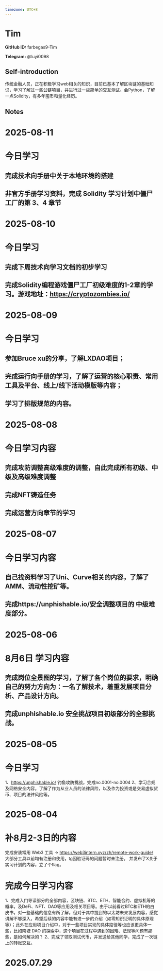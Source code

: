 ```yaml
---
timezone: UTC+8
---
```


# Tim

**GitHub ID:** farbegas9-Tim

**Telegram:** @luyi0098

## Self-introduction

传统金融人员，正在积极学习web相关的知识，目前已基本了解区块链的基础知识，学习了解过一些公链项目，并进行过一些简单的交互测试。会Python，了解一点Solidity，有多年囤币和量化经历。

## Notes

<!-- Content_START -->
# 2025-08-11

# 今日学习

## 完成技术向手册中关于本地环境的搭建

## 非官方手册学习资料，完成 Solidity 学习计划中僵尸工厂的第 3、4 章节

# 2025-08-10

# 今日学习

## 完成下周技术向学习文档的初步学习

## 完成Solidity编程游戏僵尸工厂初级难度的1-2章的学习。游戏地址：https://cryptozombies.io/

# 2025-08-09

# 今日学习

## 参加Bruce xu的分享，了解LXDAO项目；

## 完成运行向手册的学习，了解了运营的核心职责、常用工具及平台、线上/线下活动模版等内容；

## 学习了排版规范的内容。

# 2025-08-08

# 今日学习内容

## 完成攻防调整高级难度的调整，自此完成所有初级、中级及高级难度调整
 
## 完成NFT铸造任务

## 完成运营方向章节的学习

# 2025-08-07

# 今日学习内容

## 自己找资料学习了Uni、Curve相关的内容，了解了AMM、流动性挖矿等。

## 完成https://unphishable.io/安全调整项目的 中级难度部分。

# 2025-08-06

# 8月6日 学习内容
## 完成岗位全景图的学习，了解了各个岗位的要求，明确自己的努力方向为：一名了解技术，着重发展项目分析、产品设计方向。
## 完成unphishable.io 安全挑战项目初级部分的全部挑战。

# 2025-08-05

# 今日学习 
1、https://unphishable.io/ 钓鱼攻防挑战，完成no.0001-no.0004
2、学习合规及网络安全内容，了解了作为从业人员的法律风险，以及作为投资或是交易虚拟货币、项目的法律风险等。

# 2025-08-04

# 补8月2-3日的内容
完成安装常用 Web3 工具 → https://web3intern.xyz/zh/remote-work-guide/
大部分工具以前均有注册和使用，tg因验证码的问题暂时未注册。
并发布了X关于实习计划的内容，立了个flag。

# 完成今日学习内容
1、完成入门导读部分的全部内容，区块链、BTC、ETH、智能合约、虚拟机等的概率，及DeFi、NFT、DAO等应用及相关项目等。由于以前看过BTC和ETH的白皮书，对一些基础的信息有所了解，但对于其中提到的以太坊未来发展内容，感觉讲解不够深入，希望后续的内容中能有进一步的介绍（如零知识证明的具体原理等）；此外在应用项目介绍中，对于一些项目实现的具体路径等也应该更具体一些，比如南塘 DAO 的探索中，这个项目在过程中遇到的困难、法规等问题有那些，是如何解决的？
2、完成了领取测试代币，并发送给其他同学，完成了一次链上的转账交互。

# 2025.07.29


<!-- Content_END -->
